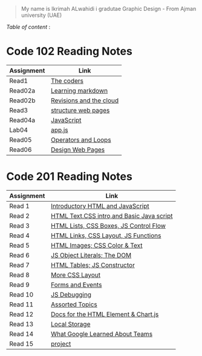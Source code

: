 
 
 >My name is Ikrimah ALwahidi 
 >i gradutae Graphic Design - From Ajman university (UAE)

  *Table of content* :

 # Code 102 Reading Notes

   |   Assignment  |         Link                          |
   |---------------|---------------------------------------|
   |  Read1        | [The coders](code102/read1.md)                |
   |  Read02a      | [Learning markdown](code102/read021.md)       |
   |  Read02b      | [Revisions and the cloud](code102/read02b.md) |         
   |  Read3        | [structure web pages ](code102/read3.md)      |     
   |  Read04a      | [JavaScript](code102/read04a.md)              |
   |  Lab04        | [app.js](code102/Lab04.md)                    |
   |  Read05       | [Operators and Loops](code102/read05)         |
   |  Read06       | [Design Web Pages](code102/read06)            |
   
   
   
   # Code 201 Reading Notes

    
   |   Assignment  |         Link                                            |
   |---------------|---------------------------------------                  |
   |  Read 1       | [Introductory HTML and JavaScript](code201/class-01.md) |
   |  Read 2       | [HTML Text,CSS intro,and Basic Java script](code201/class-02.md)|       
   |  Read 3       | [HTML Lists, CSS Boxes, JS Control Flow](code201/read03.md)             |    
   |  Read 4       | [HTML Links, CSS Layout, JS Functions](code201/read04.md)                |     
   |  Read 5       | [HTML Images; CSS Color & Text](code201/read05.md)                       |
   |  Read 6       | [ JS Object Literals; The DOM](code201/read06.md)                        |
   |  Read 7       | [HTML Tables; JS Constructor](code201/read07.md)                         |
   |  Read 8       | [More CSS Layout](code201/read08.md)                                     |
   |  Read 9       | [Forms and Events](code201/read09.md)                                    |
   |  Read 10      | [JS Debugging](code201/read10.md)                                        |
   |  Read 11      | [Assorted Topics]()                                     |
   |  Read 12      | [Docs for the HTML <canvas> Element & Chart.js]()       |    
   |  Read 13      | [Local Storage]()                                       |
   |  Read 14      | [What Google Learned About Teams]()                     |  
   |  Read 15      | [project]()                                             |
